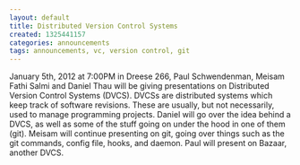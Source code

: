 ```yaml
---
layout: default
title: Distributed Version Control Systems
created: 1325441157
categories: announcements
tags: announcements, vc, version control, git
---
```

January 5th, 2012 at 7:00PM in Dreese 266, Paul Schwendenman, Meisam Fathi Salmi and Daniel Thau will be giving presentations on Distributed Version Control Systems (DVCS).  DVCSs are distributed systems which keep track of software revisions.  These are usually, but not necessarily, used to manage programming projects.  Daniel will go over the idea behind a DVCS, as well as some of the stuff going on under the hood in one of them (git).  Meisam will continue presenting on git, going over things such as the git commands, config file, hooks, and daemon.  Paul will present on Bazaar, another DVCS.
